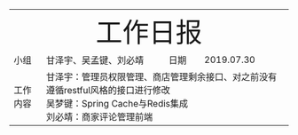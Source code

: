 <center>
	<table>
		<tr>
			<td colspan="4">
			<center>
			<font size=12px>工作日报</font>
			</center>
		</td>
		</tr>
	    <tr>
		    <td >小组</td>  
		    <td >甘泽宇、吴孟键、刘必靖</td>  
		    <td >日期</td>  
		    <td >2019.07.30</td>  
	    </tr>
	    <tr>
		    <td >工作内容</td>  
	        <td colspan="3">
甘泽宇：管理员权限管理、商店管理剩余接口、对之前没有遵循restful风格的接口进行修改<br/>
吴梦键：Spring Cache与Redis集成<br/>
刘必靖：商家评论管理前端<br/>
</td>
   </tr>
</table>
</center>

<!--stackedit_data:
eyJoaXN0b3J5IjpbNTMxMTI1NTg2XX0=
-->